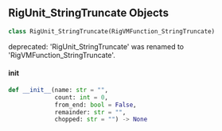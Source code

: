 ## RigUnit_StringTruncate Objects

```python
class RigUnit_StringTruncate(RigVMFunction_StringTruncate)
```

deprecated: 'RigUnit_StringTruncate' was renamed to 'RigVMFunction_StringTruncate'.

<a id="unreal.RigUnit_StringTruncate.__init__"></a>

#### __init__

```python
def __init__(name: str = "",
             count: int = 0,
             from_end: bool = False,
             remainder: str = "",
             chopped: str = "") -> None
```

<a id="unreal.RigVMFunction_StringReplace"></a>